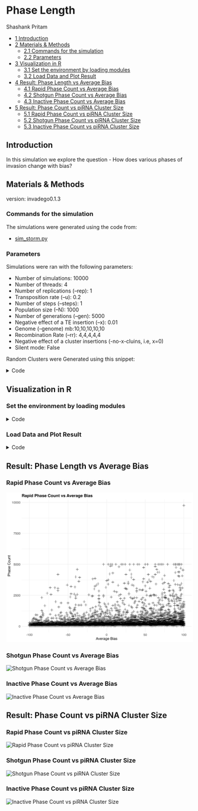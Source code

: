 # Phase Length
Shashank Pritam

- [<span class="toc-section-number">1</span>
  Introduction](#introduction)
- [<span class="toc-section-number">2</span> Materials &
  Methods](#materials-methods)
  - [<span class="toc-section-number">2.1</span> Commands for the
    simulation](#commands-for-the-simulation)
  - [<span class="toc-section-number">2.2</span>
    Parameters](#parameters)
- [<span class="toc-section-number">3</span> Visualization in
  R](#visualization-in-r)
  - [<span class="toc-section-number">3.1</span> Set the environment by
    loading modules](#set-the-environment-by-loading-modules)
  - [<span class="toc-section-number">3.2</span> Load Data and Plot
    Result](#load-data-and-plot-result)
- [<span class="toc-section-number">4</span> Result: Phase Length vs
  Average Bias](#result-phase-length-vs-average-bias)
  - [<span class="toc-section-number">4.1</span> Rapid Phase Count vs
    Average Bias](#rapid-phase-count-vs-average-bias)
  - [<span class="toc-section-number">4.2</span> Shotgun Phase Count vs
    Average Bias](#shotgun-phase-count-vs-average-bias)
  - [<span class="toc-section-number">4.3</span> Inactive Phase Count vs
    Average Bias](#inactive-phase-count-vs-average-bias)
- [<span class="toc-section-number">5</span> Result: Phase Count vs
  piRNA Cluster Size](#result-phase-count-vs-pirna-cluster-size)
  - [<span class="toc-section-number">5.1</span> Rapid Phase Count vs
    piRNA Cluster Size](#rapid-phase-count-vs-pirna-cluster-size)
  - [<span class="toc-section-number">5.2</span> Shotgun Phase Count vs
    piRNA Cluster Size](#shotgun-phase-count-vs-pirna-cluster-size)
  - [<span class="toc-section-number">5.3</span> Inactive Phase Count vs
    piRNA Cluster Size](#inactive-phase-count-vs-pirna-cluster-size)

## Introduction

In this simulation we explore the question - How does various phases of
invasion change with bias?

## Materials & Methods

version: invadego0.1.3

### Commands for the simulation

The simulations were generated using the code from:

- [sim_storm.py](./Simulation-Results_Files/Slurm-Jobs/sim_storm.py)

### Parameters

Simulations were ran with the following parameters:

- Number of simulations: 10000
- Number of threads: 4
- Number of replications (–rep): 1
- Transposition rate (–u): 0.2
- Number of steps (–steps): 1
- Population size (–N): 1000
- Number of generations (–gen): 5000
- Negative effect of a TE insertion (–x): 0.01
- Genome (–genome) mb:10,10,10,10,10
- Recombination Rate (–rr): 4,4,4,4,4
- Negative effect of a cluster insertions (-no-x-cluins, i.e, x=0)
- Silent mode: False

Random Clusters were Generated using this snippet:

<details>
<summary>Code</summary>

``` python
def get_rand_clusters(): 
    lower_limit = 0  # Lower bound
    upper_limit = math.log10(1e+7)  # Upper bound
    r = math.floor(10**random.uniform(lower_limit, upper_limit))
    return f"{r},{r},{r},{r},{r}"
```

</details>

## Visualization in R

### Set the environment by loading modules

<details>
<summary>Code</summary>

``` r
library(tidyverse)
library(ggplot2)
theme_set(theme_bw())
```

</details>

### Load Data and Plot Result

<details>
<summary>Code</summary>

``` r
# Set the path of the combined file
combined_file_path <- "Simulation-Results_Files/simulation_storm/phaselen/20thNov23at091514PM/combined.txt"

# Define column names and numeric columns
column_names <- c("rep", "gen", "popstat", "spacer_1", "fwte", "avw", "min_w", "avtes", "avpopfreq", "fixed", "spacer_2", "phase", "fwcli", "avcli", "fixcli", "spacer_3", "avbias", "3tot", "3cluster", "spacer_4", "sampleid")
numeric_columns <- c("rep", "gen", "fwte", "avw", "min_w", "avtes", "avpopfreq", "fixed", "fwcli", "avcli", "fixcli", "avbias", "sampleid", "sampleid_percent")

# Read the combined data
all_data <- read_delim(combined_file_path, delim = '\t', col_names = column_names, show_col_types = FALSE) %>%
            mutate(sampleid_percent = (sampleid / 10000) * 100)

# Convert columns to numeric where necessary
all_data[numeric_columns] <- lapply(all_data[numeric_columns], as.numeric)

# Count phases for each combination of avbias and sampleid
phase_counts <- all_data %>%
                group_by(avbias, sampleid_percent, phase) %>%
                summarize(phase_count = n(), .groups = 'drop')


# Function to create plots for phase vs avbias and phase vs sampleid
# With '+' or 'x' signs
create_plot <- function(data, phase_name, phase_label, x, y, x_label, y_label, use_plus_sign = TRUE) {
    shape_type <- ifelse(use_plus_sign, 3, 4)  # Shape 3 for '+', Shape 4 for 'x'
    
    plot <- ggplot(data %>% filter(phase == phase_name), aes_string(x = x, y = y)) +
            geom_point(shape = shape_type, color = "black", size = 3) +
            labs(title = paste(phase_label, "Phase Count vs", x_label), x = x_label, y = y_label) +
            theme_minimal() +
            theme(plot.title = element_text(size = 16, face = "bold"),
                  axis.title = element_text(size = 14),
                  axis.text = element_text(size = 12))
    return(plot)
}

# Create and save plots
# Using '+' signs for avbias plots and 'x' signs for sampleid plots
plot_rapi_avbias <- create_plot(phase_counts, "rapi", "Rapid", "avbias", "phase_count", "Average Bias", "Phase Count", TRUE)
plot_shot_avbias <- create_plot(phase_counts, "shot", "Shotgun", "avbias", "phase_count", "Average Bias", "Phase Count", TRUE)
plot_inac_avbias <- create_plot(phase_counts, "inac", "Inactive", "avbias", "phase_count", "Average Bias", "Phase Count", TRUE)

plot_rapi_sampleid <- create_plot(phase_counts, "rapi", "Rapid", "sampleid_percent", "phase_count", "piRNA Cluster Size", "Phase Count", FALSE)
plot_shot_sampleid <- create_plot(phase_counts, "shot", "Shotgun", "sampleid_percent", "phase_count", "piRNA Cluster Size", "Phase Count", FALSE)
plot_inac_sampleid <- create_plot(phase_counts, "inac", "Inactive", "sampleid_percent", "phase_count", "piRNA Cluster Size", "Phase Count", FALSE)

# Define images path
images_path <- "images"

# Save the plots
ggsave(filename = file.path(images_path, "phase_count_rapi_avbias.jpg"), plot = plot_rapi_avbias, width = 10, height = 8, dpi = 600)
ggsave(filename = file.path(images_path, "phase_count_shot_avbias.jpg"), plot = plot_shot_avbias, width = 10, height = 8, dpi = 600)
ggsave(filename = file.path(images_path, "phase_count_inac_avbias.jpg"), plot = plot_inac_avbias, width = 10, height = 8, dpi = 600)

ggsave(filename = file.path(images_path, "phase_count_rapi_sampleid.jpg"), plot = plot_rapi_sampleid, width = 10, height = 8, dpi = 600)
ggsave(filename = file.path(images_path, "phase_count_shot_sampleid.jpg"), plot = plot_shot_sampleid, width = 10, height = 8, dpi = 600)
ggsave(filename = file.path(images_path, "phase_count_inac_sampleid.jpg"), plot = plot_inac_sampleid, width = 10, height = 8, dpi = 600)
```

</details>

## Result: Phase Length vs Average Bias

### Rapid Phase Count vs Average Bias

![Rapid Phase Count vs Average Bias](images/phase_count_rapi_avbias.jpg)

### Shotgun Phase Count vs Average Bias

![Shotgun Phase Count vs Average
Bias](images/phase_count_shot_avbias.jpg)

### Inactive Phase Count vs Average Bias

![Inactive Phase Count vs Average
Bias](images/phase_count_inac_avbias.jpg)

## Result: Phase Count vs piRNA Cluster Size

### Rapid Phase Count vs piRNA Cluster Size

![Rapid Phase Count vs piRNA Cluster
Size](images/phase_count_rapi_sampleid.jpg)

### Shotgun Phase Count vs piRNA Cluster Size

![Shotgun Phase Count vs piRNA Cluster
Size](images/phase_count_shot_sampleid.jpg)

### Inactive Phase Count vs piRNA Cluster Size

![Inactive Phase Count vs piRNA Cluster
Size](images/phase_count_inac_sampleid.jpg)
